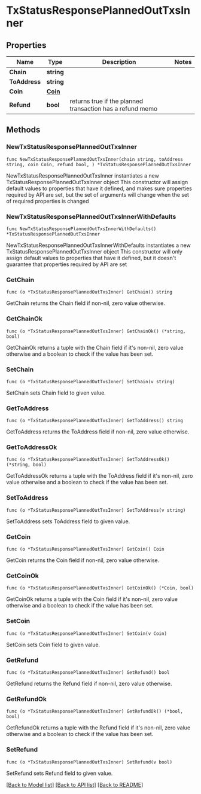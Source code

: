 # TxStatusResponsePlannedOutTxsInner

## Properties

Name | Type | Description | Notes
------------ | ------------- | ------------- | -------------
**Chain** | **string** |  | 
**ToAddress** | **string** |  | 
**Coin** | [**Coin**](Coin.md) |  | 
**Refund** | **bool** | returns true if the planned transaction has a refund memo | 

## Methods

### NewTxStatusResponsePlannedOutTxsInner

`func NewTxStatusResponsePlannedOutTxsInner(chain string, toAddress string, coin Coin, refund bool, ) *TxStatusResponsePlannedOutTxsInner`

NewTxStatusResponsePlannedOutTxsInner instantiates a new TxStatusResponsePlannedOutTxsInner object
This constructor will assign default values to properties that have it defined,
and makes sure properties required by API are set, but the set of arguments
will change when the set of required properties is changed

### NewTxStatusResponsePlannedOutTxsInnerWithDefaults

`func NewTxStatusResponsePlannedOutTxsInnerWithDefaults() *TxStatusResponsePlannedOutTxsInner`

NewTxStatusResponsePlannedOutTxsInnerWithDefaults instantiates a new TxStatusResponsePlannedOutTxsInner object
This constructor will only assign default values to properties that have it defined,
but it doesn't guarantee that properties required by API are set

### GetChain

`func (o *TxStatusResponsePlannedOutTxsInner) GetChain() string`

GetChain returns the Chain field if non-nil, zero value otherwise.

### GetChainOk

`func (o *TxStatusResponsePlannedOutTxsInner) GetChainOk() (*string, bool)`

GetChainOk returns a tuple with the Chain field if it's non-nil, zero value otherwise
and a boolean to check if the value has been set.

### SetChain

`func (o *TxStatusResponsePlannedOutTxsInner) SetChain(v string)`

SetChain sets Chain field to given value.


### GetToAddress

`func (o *TxStatusResponsePlannedOutTxsInner) GetToAddress() string`

GetToAddress returns the ToAddress field if non-nil, zero value otherwise.

### GetToAddressOk

`func (o *TxStatusResponsePlannedOutTxsInner) GetToAddressOk() (*string, bool)`

GetToAddressOk returns a tuple with the ToAddress field if it's non-nil, zero value otherwise
and a boolean to check if the value has been set.

### SetToAddress

`func (o *TxStatusResponsePlannedOutTxsInner) SetToAddress(v string)`

SetToAddress sets ToAddress field to given value.


### GetCoin

`func (o *TxStatusResponsePlannedOutTxsInner) GetCoin() Coin`

GetCoin returns the Coin field if non-nil, zero value otherwise.

### GetCoinOk

`func (o *TxStatusResponsePlannedOutTxsInner) GetCoinOk() (*Coin, bool)`

GetCoinOk returns a tuple with the Coin field if it's non-nil, zero value otherwise
and a boolean to check if the value has been set.

### SetCoin

`func (o *TxStatusResponsePlannedOutTxsInner) SetCoin(v Coin)`

SetCoin sets Coin field to given value.


### GetRefund

`func (o *TxStatusResponsePlannedOutTxsInner) GetRefund() bool`

GetRefund returns the Refund field if non-nil, zero value otherwise.

### GetRefundOk

`func (o *TxStatusResponsePlannedOutTxsInner) GetRefundOk() (*bool, bool)`

GetRefundOk returns a tuple with the Refund field if it's non-nil, zero value otherwise
and a boolean to check if the value has been set.

### SetRefund

`func (o *TxStatusResponsePlannedOutTxsInner) SetRefund(v bool)`

SetRefund sets Refund field to given value.



[[Back to Model list]](../README.md#documentation-for-models) [[Back to API list]](../README.md#documentation-for-api-endpoints) [[Back to README]](../README.md)


